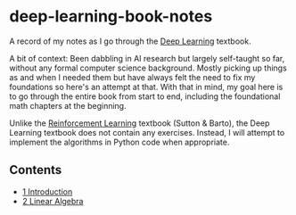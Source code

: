 # deep-learning-book-notes

A record of my notes as I go through the [Deep Learning](https://www.deeplearningbook.org/) textbook.

A bit of context: Been dabbling in AI research but largely self-taught so far, without any formal computer science background. Mostly picking up things as and when I needed them but have always felt the need to fix my foundations so here's an attempt at that. With that in mind, my goal here is to go through the entire book from start to end, including the foundational math chapters at the beginning.

Unlike the [Reinforcement Learning](http://incompleteideas.net/book/the-book-2nd.html) textbook (Sutton & Barto), the Deep Learning textbook does not contain any exercises. Instead, I will attempt to implement the algorithms in Python code when appropriate.

## Contents

- [1 Introduction](tree/master/1_Introduction)
- [2 Linear Algebra](tree/master/2_Linear_Algebra)